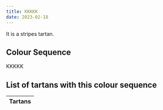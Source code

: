 ```yaml
---
title: KKKKK
date: 2023-02-18
---
```

<no value>

It is a <no value> stripes tartan.


## Colour Sequence
KKKKK

## List of tartans with this colour sequence

| Tartans |
|---------------|
